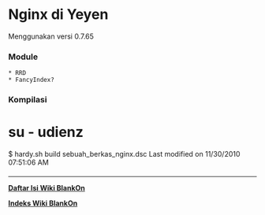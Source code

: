 # Nginx di Yeyen

Menggunakan versi 0.7.65
### Module
    * RRD
    * FancyIndex?
### Kompilasi
# su - udienz
$ hardy.sh build sebuah_berkas_nginx.dsc
Last modified on 11/30/2010 07:51:06 AM
#### 
    
 
 
 
 
 
---
[**Daftar Isi Wiki BlankOn**](/DaftarIsi/README.md)
 
[**Indeks Wiki BlankOn**](/Indeks.md)

